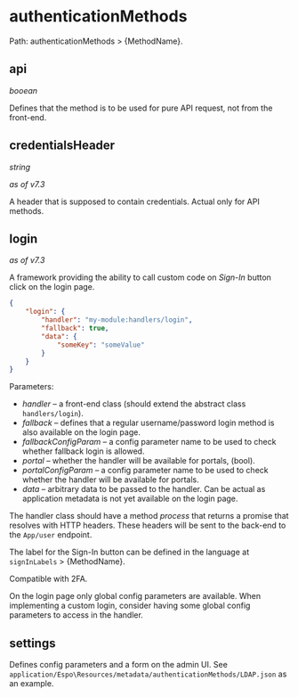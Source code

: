 # authenticationMethods

Path: authenticationMethods > {MethodName}.

## api

*booean*

Defines that the method is to be used for pure API request, not from the front-end.

## credentialsHeader

*string*

*as of v7.3*

A header that is supposed to contain credentials. Actual only for API methods.

## login

*as of v7.3*

A framework providing the ability to call custom code on *Sign-In* button click on the login page.

```json
{
    "login": {
        "handler": "my-module:handlers/login",
        "fallback": true,
        "data": {
            "someKey": "someValue"
        }
    }
}
```

Parameters:

* *handler* – a front-end class (should extend the abstract class `handlers/login`).
* *fallback* – defines that a regular username/password login method is also available on the login page.
* *fallbackConfigParam* – a config parameter name to be used to check whether fallback login is allowed.
* *portal* – whether the handler will be available for portals, (bool).
* *portalConfigParam* – a config parameter name to be used to check whether the handler will be available for portals.
* *data* – arbitrary data to be passed to the handler. Can be actual as application metadata is not yet available on the login page.

The handler class should have a method *process* that returns a promise that resolves with HTTP headers. These headers will be sent to the back-end to the `App/user` endpoint.

The label for the Sign-In button can be defined in the language at `signInLabels` > {MethodName}.

Compatible with 2FA.

On the login page only global config parameters are available. When implementing a custom login, consider having some global config parameters to access in the handler.

## settings

Defines config parameters and a form on the admin UI. See `application/Espo\Resources/metadata/authenticationMethods/LDAP.json` as an example.
